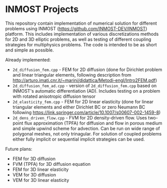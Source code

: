 # INMOST Projects
This repository contain implementation of numerical solution for different problems using INMOST (https://github.com/INMOST-DEV/INMOST) platform. This includes implementation of various discretizations methods for 2D and 3D elliptic problems, as well as testing of different coupling strategies for multiphysics problems. The code is intended to be as short and simple as possible.

Already implemented:
- ```2d_diffusion_fem.cpp``` - FEM for 2D diffusion (done for Dirichlet problem and linear triangular elements, following description from http://arturo.imati.cnr.it/~marini/didattica/Metodi-engl/Intro2FEM.pdf)
- ```2d_diffusion_fem_ad.cpp``` - version of ```2d_diffusion_fem.cpp``` based on INMOST's automatic differentiation (AD). Includes testing on a problem with rotated anisotropic diffusion tensor
- ```2d_elasticity_fem.cpp``` - FEM for 2D linear elasticity (done for linear triangular elements and either Dirichlet BC or zero Neumann BC following https://link.springer.com/article/10.1007/s00607-002-1459-8)
- ```2d_dens_driven_flow.cpp``` - FVM for 2D density-driven flow. Uses two-point flux approximation (TPFA) for diffusion and flow in porous medium and simple upwind scheme for advection. Can be run on wide range of polygonal meshes, not only trinagular. For solution of coupled problems either fully implicit or sequential implicit strategies can be used.

Future plans:
- FEM for 3D diffusion
- FVM (TPFA) for 3D diffusion equation 
- FEM for 3D linear elasticity
- VEM for 3D diffusion
- VEM for 3D linear elasticity
